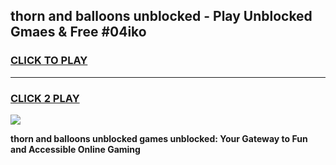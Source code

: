 
## thorn and balloons unblocked - Play Unblocked Gmaes & Free #04iko
<h3>
<a href="https://news.freeplayer.one?title=thorn_and_balloons_unblocked&ref=03M">CLICK TO PLAY</a></h3>
<hr>

<h3>
<a href="https://news.freeplayer.one?title=thorn_and_balloons_unblocked&ref=03M">CLICK 2 PLAY</a>
  
</h3>

<a href="https://news.freeplayer.one?title=thorn_and_balloons_unblocked&ref=03M"><img src="https://clearcache.store/games.png"></a>


**thorn and balloons unblocked games unblocked: Your Gateway to Fun and Accessible Online Gaming**
